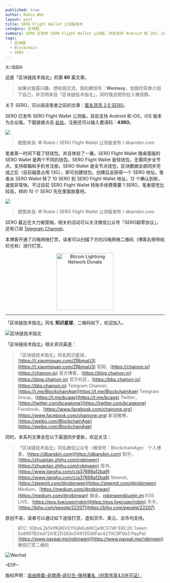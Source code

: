 ```yaml
---
published: true
author: Robin Wen
layout: post
title: SERO Flight Wallet 公测版发布
category: 区块链
summary: SERO 已发布 SERO Flight Wallet 公测版，目前支持 Android 和 iOS，iOS 版本为企业版。下载链接点击此处，注册还可以输入邀请码：43RO。笔者第一时间下载了轻钱包，并且体验了一番。SERO Flight Wallet 跟桌面版的 SERO Wallet 是两个不同的钱包。SERO 最近在大力做营销，相关的活动可以关注微信公众号「SERO超零协议」，还有订阅 Telegram Channel。
tags:
  - 区块链
  - Blockchain
  - SERO
---
```


`文/温国兵`

这是「区块链技术指北」的第 **60** 篇文章。

> 如果对我感兴趣，想和我交流，我的微信号：**Wentasy**，加我时简单介绍下自己，并注明来自「区块链技术指北」，同时我会把你拉入微信群。

关于 SERO，可以阅读笔者之前的文章：[匿名货币 2.0 SERO](https://dbarobin.com/2019/01/20/sero-cash)。

SERO 已发布 SERO Flight Wallet 公测版，目前支持 Android 和 iOS，iOS 版本为企业版。下载链接点击 [此处](https://qg25.cn/uiTUP3)，注册还可以输入邀请码：**43RO**。

![](https://cdn.wenguobing.com/obkaV8t.png)

> 题图来自: © Robin / SERO Flight Wallet 公测版发布 / dbarobin.com

笔者第一时间下载了轻钱包，并且体验了一番。SERO Flight Wallet 跟桌面版的 SERO Wallet 是两个不同的钱包。SERO Flight Wallet 是轻钱包，无需同步全节点，支持邮箱和手机号注册。SERO Wallet 是全节点钱包，区块数据全部同步完成之后（目前磁盘占用 13G），即可创建钱包，创建后会获得一个 SERO 地址。笔者从 SERO Wallet 转了 10 SERO 到 SERO Flight Wallet 地址，12 个确认到账，速度非常快。不过目前 SERO Flight Wallet 转账手续费需要 1 SERO，笔者感觉比较高，转的 10 个 SERO 先在里面放着吧。

![](https://cdn.wenguobing.com/ZethSf8.png)

> 题图来自: © Robin / SERO Flight Wallet 公测版发布 / dbarobin.com

SERO 最近在大力做营销，相关的活动可以关注微信公众号「SERO超零协议」，还有订阅 [Telegram Channel](https://t.me/SEROannouncements)。

本博客开通了闪电网络打赏，读者可以扫描下方的闪电网络二维码（博客右侧导航栏也有）进行打赏。

<center><img title="Bitcoin Lightning Network Donate" width="180" height="180" src="https://lnd.hoo.com/api/generate?openid=TruSwjrK2q57V484Tf0u&isimg=1" alt="Bitcoin Lightning Network Donate"/></center>

***

「区块链技术指北」同名 **知识星球**，二维码如下，欢迎加入。

![区块链技术指北](https://i.imgur.com/3YzonTR.png)

「区块链技术指北」相关资讯渠道：

> 「区块链技术指北」同名知识星球，[https://t.xiaomiquan.com/ZRbmaU3](https://t.xiaomiquan.com/ZRbmaU3)
> 官网，[https://chainon.io](https://chainon.io)
> 官方博客，[https://blog.chainon.io](https://blog.chainon.io)
> 官方社区，[https://bbs.chainon.io](https://bbs.chainon.io)
> Telegram Channel，[https://t.me/BlockchainAge](https://t.me/BlockchainAge)
> Telegram Group，[https://t.me/bcage](https://t.me/bcage)
> Twitter，[https://twitter.com/bcageone](https://twitter.com/bcageone)
> Facebook，[https://www.facebook.com/chainone.org](https://www.facebook.com/chainone.org)
> 新浪微博，[https://weibo.com/BlockchainAge](https://weibo.com/BlockchainAge)

同时，本系列文章会在以下渠道同步更新，欢迎关注：

> 「区块链技术指北」同名微信公众号（微信号：BlockchainAge）
> 个人博客，[https://dbarobin.com](https://dbarobin.com)
> 知乎，[https://zhuanlan.zhihu.com/robinwen](https://zhuanlan.zhihu.com/robinwen)
> 简书，[https://www.jianshu.com/c/a37698a12ba9](https://www.jianshu.com/c/a37698a12ba9)
> Steemit，[https://steemit.com/@robinwen](https://steemit.com/@robinwen)
> Medium，[https://medium.com/@robinwan](https://medium.com/@robinwan)
> 掘金，[robinwen@juejin.im](https://juejin.im/user/5673ccae60b2260ee435f89a/posts)
> EOS LIVE，[https://eos.live/user/robin](https://eos.live/user/robin)
> 币乎，[https://bihu.com/people/22207](https://bihu.com/people/22207)

原创不易，读者可以通过如下途径打赏，虚拟货币、美元、法币均支持。

> BTC: 3QboL2k5HfKjKDrEYtQAKubWCjx9CX7i8f
> ERC20 Token: 0x8907B2ed72A1E2D283c04613536Fac4270C9F0b3
> PayPal: [https://www.paypal.me/robinwen](https://www.paypal.me/robinwen)
> 微信打赏二维码

![Wechat](https://i.imgur.com/SzoNl5b.jpg)

–EOF–

版权声明：[自由转载-非商用-非衍生-保持署名（创意共享4.0许可证）](http://creativecommons.org/licenses/by-nc-nd/4.0/deed.zh)